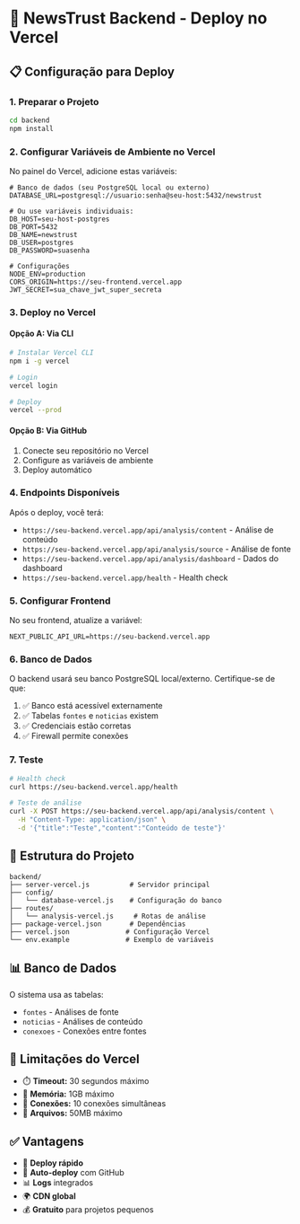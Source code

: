 # 🚀 NewsTrust Backend - Deploy no Vercel

## 📋 Configuração para Deploy

### 1. **Preparar o Projeto**
```bash
cd backend
npm install
```

### 2. **Configurar Variáveis de Ambiente no Vercel**

No painel do Vercel, adicione estas variáveis:

```env
# Banco de dados (seu PostgreSQL local ou externo)
DATABASE_URL=postgresql://usuario:senha@seu-host:5432/newstrust

# Ou use variáveis individuais:
DB_HOST=seu-host-postgres
DB_PORT=5432
DB_NAME=newstrust
DB_USER=postgres
DB_PASSWORD=suasenha

# Configurações
NODE_ENV=production
CORS_ORIGIN=https://seu-frontend.vercel.app
JWT_SECRET=sua_chave_jwt_super_secreta
```

### 3. **Deploy no Vercel**

#### Opção A: Via CLI
```bash
# Instalar Vercel CLI
npm i -g vercel

# Login
vercel login

# Deploy
vercel --prod
```

#### Opção B: Via GitHub
1. Conecte seu repositório no Vercel
2. Configure as variáveis de ambiente
3. Deploy automático

### 4. **Endpoints Disponíveis**

Após o deploy, você terá:

- `https://seu-backend.vercel.app/api/analysis/content` - Análise de conteúdo
- `https://seu-backend.vercel.app/api/analysis/source` - Análise de fonte  
- `https://seu-backend.vercel.app/api/analysis/dashboard` - Dados do dashboard
- `https://seu-backend.vercel.app/health` - Health check

### 5. **Configurar Frontend**

No seu frontend, atualize a variável:
```env
NEXT_PUBLIC_API_URL=https://seu-backend.vercel.app
```

### 6. **Banco de Dados**

O backend usará seu banco PostgreSQL local/externo. Certifique-se de que:

1. ✅ Banco está acessível externamente
2. ✅ Tabelas `fontes` e `noticias` existem
3. ✅ Credenciais estão corretas
4. ✅ Firewall permite conexões

### 7. **Teste**

```bash
# Health check
curl https://seu-backend.vercel.app/health

# Teste de análise
curl -X POST https://seu-backend.vercel.app/api/analysis/content \
  -H "Content-Type: application/json" \
  -d '{"title":"Teste","content":"Conteúdo de teste"}'
```

## 🔧 Estrutura do Projeto

```
backend/
├── server-vercel.js          # Servidor principal
├── config/
│   └── database-vercel.js    # Configuração do banco
├── routes/
│   └── analysis-vercel.js     # Rotas de análise
├── package-vercel.json       # Dependências
├── vercel.json              # Configuração Vercel
└── env.example              # Exemplo de variáveis
```

## 📊 Banco de Dados

O sistema usa as tabelas:
- `fontes` - Análises de fonte
- `noticias` - Análises de conteúdo
- `conexoes` - Conexões entre fontes

## 🚨 Limitações do Vercel

- ⏱️ **Timeout:** 30 segundos máximo
- 💾 **Memória:** 1GB máximo
- 🔗 **Conexões:** 10 conexões simultâneas
- 📁 **Arquivos:** 50MB máximo

## ✅ Vantagens

- 🚀 **Deploy rápido**
- 🔄 **Auto-deploy** com GitHub
- 📊 **Logs** integrados
- 🌍 **CDN global**
- 💰 **Gratuito** para projetos pequenos
